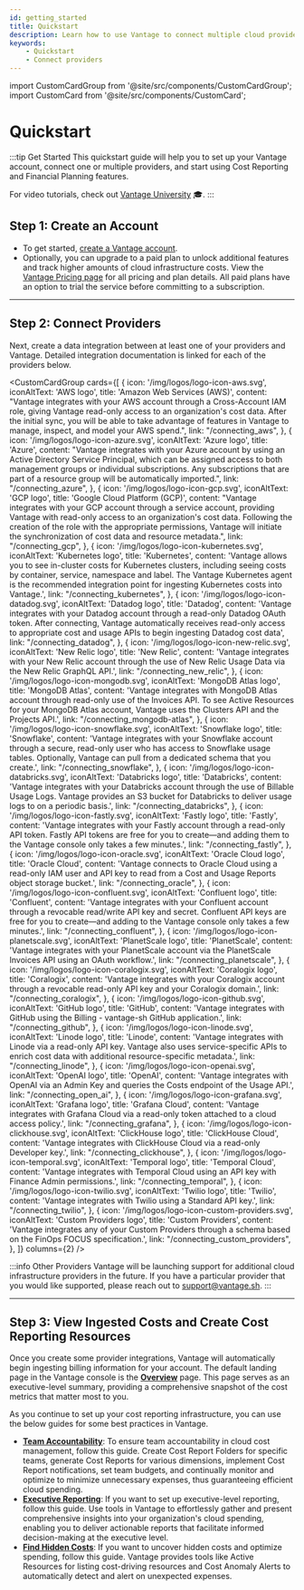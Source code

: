 ```yaml
---
id: getting_started
title: Quickstart
description: Learn how to use Vantage to connect multiple cloud providers and create cost reports as resources. 
keywords:
    - Quickstart
    - Connect providers
---
```

import CustomCardGroup from '@site/src/components/CustomCardGroup';
import CustomCard from '@site/src/components/CustomCard';

# Quickstart

:::tip Get Started
This quickstart guide will help you to set up your Vantage account, connect one or multiple providers, and start using Cost Reporting and Financial Planning features. 

For video tutorials, check out [Vantage University](/vantage_university) 🎓.
:::

## Step 1: Create an Account

- To get started, [create a Vantage account](https://console.vantage.sh/signup). 
- Optionally, you can upgrade to a paid plan to unlock additional features and track higher amounts of cloud infrastructure costs. View the [Vantage Pricing page](https://www.vantage.sh/pricing) for all pricing and plan details. All paid plans have an option to trial the service before committing to a subscription.

---

## Step 2: Connect Providers

Next, create a data integration between at least one of your providers and Vantage. Detailed integration documentation is linked for each of the providers below. 

<CustomCardGroup
  cards={[
    {
      icon: '/img/logos/logo-icon-aws.svg',
      iconAltText: 'AWS logo',
      title: 'Amazon Web Services (AWS)',
      content: "Vantage integrates with your AWS account through a Cross-Account IAM role, giving Vantage read-only access to an organization's cost data. After the initial sync, you will be able to take advantage of features in Vantage to manage, inspect, and model your AWS spend.",
      link: "/connecting_aws",
    },
    {
      icon: '/img/logos/logo-icon-azure.svg',
      iconAltText: 'Azure logo',
      title: 'Azure',
      content: "Vantage integrates with your Azure account by using an Active Directory Service Principal, which can be assigned access to both management groups or individual subscriptions. Any subscriptions that are part of a resource group will be automatically imported.",
      link: "/connecting_azure",
    },
    {
      icon: '/img/logos/logo-icon-gcp.svg',
      iconAltText: 'GCP logo',
      title: 'Google Cloud Platform (GCP)',
      content: "Vantage integrates with your GCP account through a service account, providing Vantage with read-only access to an organization's cost data. Following the creation of the role with the appropriate permissions, Vantage will initiate the synchronization of cost data and resource metadata.",
      link: "/connecting_gcp",
    },
    {
      icon: '/img/logos/logo-icon-kubernetes.svg',
      iconAltText: 'Kubernetes logo',
      title: 'Kubernetes',
      content: 'Vantage allows you to see in-cluster costs for Kubernetes clusters, including seeing costs by container, service, namespace and label. The Vantage Kubernetes agent is the recommended integration point for ingesting Kubernetes costs into Vantage.',
      link: "/connecting_kubernetes",
    },
    {
      icon: '/img/logos/logo-icon-datadog.svg',
      iconAltText: 'Datadog logo',
      title: 'Datadog',
      content: 'Vantage integrates with your Datadog account through a read-only Datadog OAuth token. After connecting, Vantage automatically receives read-only access to appropriate cost and usage APIs to begin ingesting Datadog cost data',
      link: "/connecting_datadog",
    },
    {
      icon: '/img/logos/logo-icon-new-relic.svg',
      iconAltText: 'New Relic logo',
      title: 'New Relic',
      content: 'Vantage integrates with your New Relic account through the use of New Relic Usage Data via the New Relic GraphQL API.',
      link: "/connecting_new_relic",
    },
    {
      icon: '/img/logos/logo-icon-mongodb.svg',
      iconAltText: 'MongoDB Atlas logo',
      title: 'MongoDB Atlas',
      content: 'Vantage integrates with MongoDB Atlas account through read-only use of the Invoices API. To see Active Resources for your MongoDB Atlas account, Vantage uses the Clusters API and the Projects API.',
      link: "/connecting_mongodb-atlas",
    },
    {
      icon: '/img/logos/logo-icon-snowflake.svg',
      iconAltText: 'Snowflake logo',
      title: 'Snowflake',
      content: 'Vantage integrates with your Snowflake account through a secure, read-only user who has access to Snowflake usage tables. Optionally, Vantage can pull from a dedicated schema that you create.',
      link: "/connecting_snowflake",
    },
    {
      icon: '/img/logos/logo-icon-databricks.svg',
      iconAltText: 'Databricks logo',
      title: 'Databricks',
      content: 'Vantage integrates with your Databricks account through the use of Billable Usage Logs. Vantage provides an S3 bucket for Databricks to deliver usage logs to on a periodic basis.',
      link: "/connecting_databricks",
    },
    {
      icon: '/img/logos/logo-icon-fastly.svg',
      iconAltText: 'Fastly logo',
      title: 'Fastly',
      content: 'Vantage integrates with your Fastly account through a read-only API token. Fastly API tokens are free for you to create—and adding them to the Vantage console only takes a few minutes.',
      link: "/connecting_fastly",
    },
    {
      icon: '/img/logos/logo-icon-oracle.svg',
      iconAltText: 'Oracle Cloud logo',
      title: 'Oracle Cloud',
      content: 'Vantage connects to Oracle Cloud using a read-only IAM user and API key to read from a Cost and Usage Reports object storage bucket.',
      link: "/connecting_oracle",
    },
    {
      icon: '/img/logos/logo-icon-confluent.svg',
      iconAltText: 'Confluent logo',
      title: 'Confluent',
      content: 'Vantage integrates with your Confluent account through a revocable read/write API key and secret. Confluent API keys are free for you to create—and adding to the Vantage console only takes a few minutes.',
      link: "/connecting_confluent",
    },
    {
      icon: '/img/logos/logo-icon-planetscale.svg',
      iconAltText: 'PlanetScale logo',
      title: 'PlanetScale',
      content: 'Vantage integrates with your PlanetScale account via the PlanetScale Invoices API using an OAuth workflow.',
      link: "/connecting_planetscale",
    },
    {
      icon: '/img/logos/logo-icon-coralogix.svg',
      iconAltText: 'Coralogix logo',
      title: 'Coralogix',
      content: 'Vantage integrates with your Coralogix account through a revocable read-only API key and your Coralogix domain.',
      link: "/connecting_coralogix",
    },
    {
      icon: '/img/logos/logo-icon-github.svg',
      iconAltText: 'GitHub logo',
      title: 'GitHub',
      content: 'Vantage integrates with GitHub using the Billing - vantage-sh GitHub application.',
      link: "/connecting_github",
    },
    {
      icon: '/img/logos/logo-icon-linode.svg',
      iconAltText: 'Linode logo',
      title: 'Linode',
      content: 'Vantage integrates with Linode via a read-only API key. Vantage also uses service-specific APIs to enrich cost data with additional resource-specific metadata.',
      link: "/connecting_linode",
    },
    {
      icon: '/img/logos/logo-icon-openai.svg',
      iconAltText: 'OpenAI logo',
      title: 'OpenAI',
      content: 'Vantage integrates with OpenAI via an Admin Key and queries the Costs endpoint of the Usage API.',
      link: "/connecting_open_ai",
    },
    {
      icon: '/img/logos/logo-icon-grafana.svg',
      iconAltText: 'Grafana logo',
      title: 'Grafana Cloud',
      content: 'Vantage integrates with Grafana Cloud via a read-only token attached to a cloud access policy.',
      link: "/connecting_grafana",
    },
    {
      icon: '/img/logos/logo-icon-clickhouse.svg',
      iconAltText: 'ClickHouse logo',
      title: 'ClickHouse Cloud',
      content: 'Vantage integrates with ClickHouse Cloud via a read-only Developer key.',
      link: "/connecting_clickhouse",
    },
    {
      icon: '/img/logos/logo-icon-temporal.svg',
      iconAltText: 'Temporal logo',
      title: 'Temporal Cloud',
      content: 'Vantage integrates with Temporal Cloud using an API key with Finance Admin permissions.',
      link: "/connecting_temporal",
    },
    {
      icon: '/img/logos/logo-icon-twilio.svg',
      iconAltText: 'Twilio logo',
      title: 'Twilio',
      content: 'Vantage integrates with Twilio using a Standard API key.',
      link: "/connecting_twilio",
    },
    {
      icon: '/img/logos/logo-icon-custom-providers.svg',
      iconAltText: 'Custom Providers logo',
      title: 'Custom Providers',
      content: 'Vantage integrates any of your Custom Providers through a schema based on the FinOps FOCUS specification.',
      link: "/connecting_custom_providers",
    },
  ]}
  columns={2}
/>
<br/>

:::info Other Providers
Vantage will be launching support for additional cloud infrastructure providers in the future. If you have a particular provider that you would like supported, please reach out to [support@vantage.sh](mailto:support@vantage.sh).
:::

---

## Step 3: View Ingested Costs and Create Cost Reporting Resources

Once you create some provider integrations, Vantage will automatically begin ingesting billing information for your account. The default landing page in the Vantage console is the [**Overview**](/overview) page. This page serves as an executive-level summary, providing a comprehensive snapshot of the cost metrics that matter most to you. 

As you continue to set up your cost reporting infrastructure, you can use the below guides for some best practices in Vantage. 

- [**Team Accountability**](/team_accountability): To ensure team accountability in cloud cost management, follow this guide. Create Cost Report Folders for specific teams, generate Cost Reports for various dimensions, implement Cost Report notifications, set team budgets, and continually monitor and optimize to minimize unnecessary expenses, thus guaranteeing efficient cloud spending.
- [**Executive Reporting**](/executive_reporting): If you want to set up executive-level reporting, follow this guide. Use tools in Vantage to effortlessly gather and present comprehensive insights into your organization's cloud spending, enabling you to deliver actionable reports that facilitate informed decision-making at the executive level.
- [**Find Hidden Costs**](/hidden_costs): If you want to uncover hidden costs and optimize spending, follow this guide. Vantage provides tools like Active Resources for listing cost-driving resources and Cost Anomaly Alerts to automatically detect and alert on unexpected expenses. 
